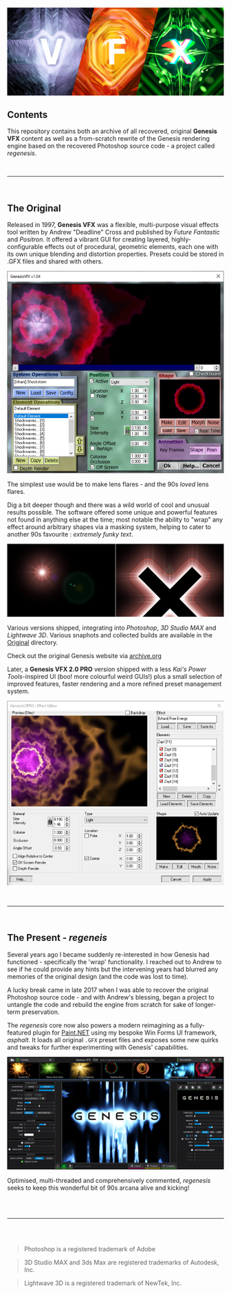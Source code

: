 ![vfx](Images/vfx_title.jpg)

## Contents

This repository contains both an archive of all recovered, original **Genesis VFX** content as well as a from-scratch rewrite of the Genesis rendering engine based on the recovered Photoshop source code - a project called _regenesis_.

<br><hr><br>

## The Original

Released in 1997, **Genesis VFX** was a flexible, multi-purpose visual effects tool written by Andrew "Deadline" Cross and published by _Future Fantastic_ and _Positron_. It offered a vibrant GUI for creating layered, highly-configurable effects out of procedural, geometric elements, each one with its own unique blending and distortion properties. Presets could be stored in .GFX files and shared with others.

![photoshop UI from version 1](Images/ui_photoshop_v1.png)

The simplest use would be to make lens flares - and the 90s *loved* lens flares. 

 Dig a bit deeper though and there was a wild world of cool and unusual results possible. The software offered some unique and powerful features not found in anything else at the time; most notable the ability to "wrap" any effect around arbitrary shapes via a masking system, helping to cater to another 90s favourite : *extremely funky text*.

![example of effect wrapping](Images/vfx_example.jpg)

Various versions shipped, integrating into _Photoshop_, _3D Studio MAX_ and _Lightwave 3D_. Various snaphots and collected builds are available in the [Original](/Original) directory.

Check out the original Genesis website via [archive.org](http://web.archive.org/web/19970607235000/http://www.max3d.com/~deadline/Genesis/Index.html)

Later, a **Genesis VFX 2.0 PRO** version shipped with a less *Kai's Power Tools*-inspired UI (boo! more colourful weird GUIs!) plus a small selection of improved features, faster rendering and a more refined preset management system.

![photoshop UI from version 2](Images/ui_photoshop_v2s.png)

<br><hr><br>

## The Present - *regeneis*

Several years ago I became suddenly re-interested in how Genesis had functioned - specifically the 'wrap' functionality. I reached out to Andrew to see if he could provide any hints but the intervening years had blurred any memories of the original design (and the code was lost to time). 

A lucky break came in late 2017 when I was able to recover the original Photoshop source code - and with Andrew's blessing, began a project to untangle the code and rebuild the engine from scratch for sake of longer-term preservation.

The _regenesis_ core now also powers a modern reimagining as a fully-featured plugin for [Paint.NET](https://www.getpaint.net/) using my bespoke Win Forms UI framework, _asphalt_. It loads all original `.GFX` preset files and exposes some new quirks and tweaks for further experimenting with Genesis' capabilities. 

![pdn ui 1](Images/ui_pdn1.jpg)

Optimised, multi-threaded and comprehensively commented, _regenesis_ seeks to keep this wonderful bit of 90s arcana alive and kicking!

<br><br><hr><br><br>

> Photoshop is a registered trademark of Adobe

> 3D Studio MAX and 3ds Max are registered trademarks of Autodesk, Inc.

> Lightwave 3D is a registered trademark of NewTek, Inc.